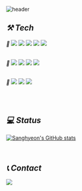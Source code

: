 ![header](https://capsule-render.vercel.app/api?type=Waving&color=auto&height=300&text=Sanghyeon&fontSize=90)
## _⚒ Tech_

###### 🥇  <img src="https://img.shields.io/badge/SpringBoot-ABF200?style=flat-square&logo=SpringBoot&logoColor=white"/></a> <img src="https://img.shields.io/badge/React-00D8FF?style=flat-square&logo=React&logoColor=white"/></a> <img src="https://img.shields.io/badge/MySQL-00A2C9?style=flat-square&logo=MySQL&logoColor=white"/> <img src="https://img.shields.io/badge/Java-007396?style=flat-square&logo=Java&logoColor=white"/></a> <img src="https://img.shields.io/badge/C++-00599C?style=flat-square&logo=cplusplus&logoColor=white"/></a>

######  🥈   <img src="https://img.shields.io/badge/JavaScript-F7DF1E?style=flat-square&logo=JavaScript&logoColor=white"/> <img src="https://img.shields.io/badge/GitHub-181717?style=flat-square&logo=GitHub&logoColor=white"/>  <img src="https://img.shields.io/badge/C-A8B9CC?style=flat-square&logo=C&logoColor=white"/> <img src="https://img.shields.io/badge/TensorFlow-FF6F00?style=flat-square&logo=TensorFlow&logoColor=white"/> 

######  🥉 <img src="https://img.shields.io/badge/Unity-000000?style=flat-square&logo=Unity&logoColor=white"/></a> <img src="https://img.shields.io/badge/Python-3776AB?style=flat-square&logo=Python&logoColor=white"/></a> <img src="https://img.shields.io/badge/Go-00ADD8?style=flat-square&logo=Go&logoColor=white"/></a> 


<br/>

## _💻 Status_

[![Sanghyeon's GitHub stats](https://github-readme-stats.vercel.app/api?username=luck2901)](https://github.com/anuraghazra/github-readme-stats)

<br/>

##  _📞 Contact_

<img src="https://img.shields.io/badge/luck2901@naver.com-03C75A?style=flat-square&logo=Naver&logoColor=white"/></a> 
